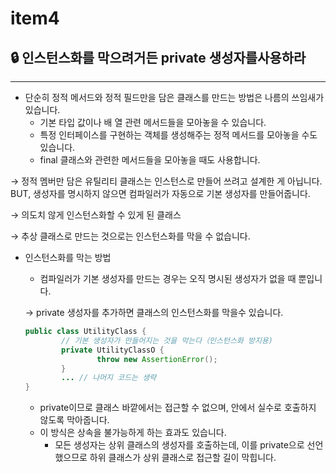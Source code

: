 # item4

## 🔒 인스턴스화를 막으려거든 private 생성자를사용하라

---

- 단순히 정적 메서드와 정적 필드만을 담은 클래스를 만드는 방법은 나름의 쓰임새가 있습니다.
    - 기본 타입 값이나 배 열 관련 메서드들을 모아놓을 수 있습니다.
    - 특정 인터페이스를 구현하는 객체를 생성해주는 정적 메서드를 모아놓을 수도 있습니다.
    - final 클래스와 관련한 메서드들을 모아놓을 때도 사용합니다.

→ 정적 멤버만 담은 유틸리티 클래스는 인스턴스로 만들어 쓰려고 설계한 게 아닙니다.
BUT, 생성자를 명시하지 않으면 컴파일러가 자동으로 기본 생성자를 만들어줍니다.

→ 의도치 않게 인스턴스화할 수 있게 된 클래스

→ 추상 클래스로 만드는 것으로는 인스턴스화를 막을 수 없습니다.

- 인스턴스화를 막는 방법
    - 컴파일러가 기본 생성자를 만드는 경우는 오직 명시된 생성자가 없을 때 뿐입니다.

  → private 생성자를 추가하면 클래스의 인스턴스화를 막을수 있습니다.

    ```java
    public class UtilityClass {
    		// 기본 생성자가 만들어지는 것을 막는다（인스턴스화 방지용)
    		private UtilityClassO {
    				throw new AssertionError();
    		}
    		... // 나머지 코드는 생략
    }
    ```

    - private이므로 클래스 바깥에서는 접근할 수 없으며, 안에서 실수로 호출하지 않도록 막아줍니다.
    - 이 방식은 상속을 불가능하게 하는 효과도 있습니다.
        - 모든 생성자는 상위 클래스의 생성자를 호출하는데, 이를 private으로 선언했으므로 하위 클래스가 상위 클래스로 접근할 길이 막힙니다.